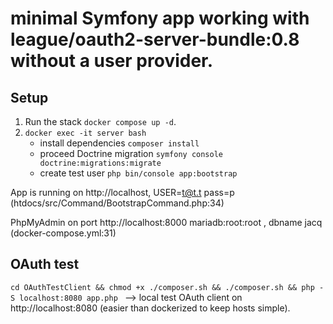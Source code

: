 #  minimal Symfony app working with league/oauth2-server-bundle:0.8 without a user provider.

## Setup
1) Run the stack ```docker compose up -d```.
2) ```docker exec -it server bash```
    * install dependencies ```composer install```
    * proceed Doctrine migration ```symfony console doctrine:migrations:migrate```
    * create test user ```php bin/console app:bootstrap```


App is running on http://localhost, USER=t@t.t pass=p (htdocs/src/Command/BootstrapCommand.php:34)

PhpMyAdmin on port http://localhost:8000 mariadb:root:root  , dbname jacq (docker-compose.yml:31)

## OAuth test
```cd OAuthTestClient && chmod +x ./composer.sh && ./composer.sh && php -S localhost:8080 app.php ``` -->  local test OAuth client on http://localhost:8080 (easier than dockerized to keep hosts simple).
